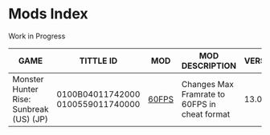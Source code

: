 # Mods Index
Work in Progress

| GAME | TITTLE ID | MOD | MOD DESCRIPTION | VERSION | MOD CREATOR |
| --- | --- | --- | ---- | --- | --- |
| Monster Hunter Rise: Sunbreak (US) (JP) | 0100B04011742000 0100559011740000 | [60FPS](https://github.com/OldManKain/CheatsModsSavesDB/tree/main/Mods/0100B04011742000) | Changes Max Framrate to 60FPS in cheat format | 13.0.0 | Hazerou |
